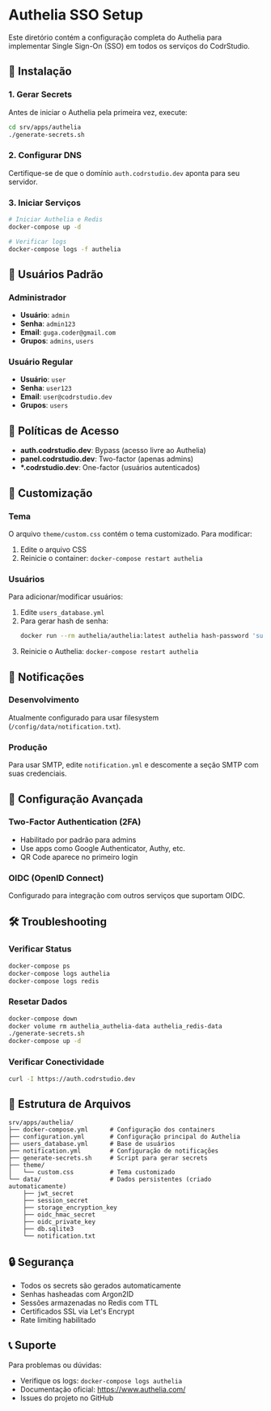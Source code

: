 # Authelia SSO Setup

Este diretório contém a configuração completa do Authelia para implementar Single Sign-On (SSO) em todos os serviços do CodrStudio.

## 🚀 Instalação

### 1. Gerar Secrets
Antes de iniciar o Authelia pela primeira vez, execute:

```bash
cd srv/apps/authelia
./generate-secrets.sh
```

### 2. Configurar DNS
Certifique-se de que o domínio `auth.codrstudio.dev` aponta para seu servidor.

### 3. Iniciar Serviços
```bash
# Iniciar Authelia e Redis
docker-compose up -d

# Verificar logs
docker-compose logs -f authelia
```

## 👥 Usuários Padrão

### Administrador
- **Usuário**: `admin`
- **Senha**: `admin123`
- **Email**: `guga.coder@gmail.com`
- **Grupos**: `admins`, `users`

### Usuário Regular
- **Usuário**: `user`
- **Senha**: `user123`
- **Email**: `user@codrstudio.dev`
- **Grupos**: `users`

## 🔐 Políticas de Acesso

- **auth.codrstudio.dev**: Bypass (acesso livre ao Authelia)
- **panel.codrstudio.dev**: Two-factor (apenas admins)
- **\*.codrstudio.dev**: One-factor (usuários autenticados)

## 🎨 Customização

### Tema
O arquivo `theme/custom.css` contém o tema customizado. Para modificar:
1. Edite o arquivo CSS
2. Reinicie o container: `docker-compose restart authelia`

### Usuários
Para adicionar/modificar usuários:
1. Edite `users_database.yml`
2. Para gerar hash de senha:
   ```bash
   docker run --rm authelia/authelia:latest authelia hash-password 'sua_senha'
   ```
3. Reinicie o Authelia: `docker-compose restart authelia`

## 📧 Notificações

### Desenvolvimento
Atualmente configurado para usar filesystem (`/config/data/notification.txt`).

### Produção
Para usar SMTP, edite `notification.yml` e descomente a seção SMTP com suas credenciais.

## 🔧 Configuração Avançada

### Two-Factor Authentication (2FA)
- Habilitado por padrão para admins
- Use apps como Google Authenticator, Authy, etc.
- QR Code aparece no primeiro login

### OIDC (OpenID Connect)
Configurado para integração com outros serviços que suportam OIDC.

## 🛠️ Troubleshooting

### Verificar Status
```bash
docker-compose ps
docker-compose logs authelia
docker-compose logs redis
```

### Resetar Dados
```bash
docker-compose down
docker volume rm authelia_authelia-data authelia_redis-data
./generate-secrets.sh
docker-compose up -d
```

### Verificar Conectividade
```bash
curl -I https://auth.codrstudio.dev
```

## 📁 Estrutura de Arquivos

```
srv/apps/authelia/
├── docker-compose.yml      # Configuração dos containers
├── configuration.yml       # Configuração principal do Authelia
├── users_database.yml      # Base de usuários
├── notification.yml        # Configuração de notificações
├── generate-secrets.sh     # Script para gerar secrets
├── theme/
│   └── custom.css          # Tema customizado
└── data/                   # Dados persistentes (criado automaticamente)
    ├── jwt_secret
    ├── session_secret
    ├── storage_encryption_key
    ├── oidc_hmac_secret
    ├── oidc_private_key
    ├── db.sqlite3
    └── notification.txt
```

## 🔒 Segurança

- Todos os secrets são gerados automaticamente
- Senhas hasheadas com Argon2ID
- Sessões armazenadas no Redis com TTL
- Certificados SSL via Let's Encrypt
- Rate limiting habilitado

## 📞 Suporte

Para problemas ou dúvidas:
- Verifique os logs: `docker-compose logs authelia`
- Documentação oficial: https://www.authelia.com/
- Issues do projeto no GitHub
